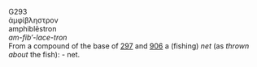 G293  
ἀμφίβληστρον  
amphiblēstron  
*am-fib‘-lace-tron*  
From a compound of the base of [297](g0297) and [906](g0906) a (fishing)
*net* (as *thrown* *about* the fish): - net.  
